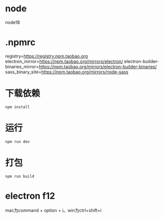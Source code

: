 # node

node18

# \.npmrc

registry=https://registry.npm.taobao.org
electron_mirror=https://npm.taobao.org/mirrors/electron/
electron-builder-binaries_mirror=https://npm.taobao.org/mirrors/electron-builder-binaries/
sass_binary_site=https://npm.taobao.org/mirrors/node-sass

# 下载依赖

```
npm install
```

# 运行

```
npm run dev
```

# 打包

```
npm run build
```

# electron f12

mac为command + option + i。win为ctrl+shift+i
